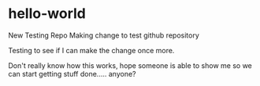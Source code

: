 # hello-world
New Testing Repo
Making change to test github repository


Testing to see if I can make the change once more.

Don't really know how this works, hope someone is able to show me so we can start getting stuff done..... anyone?
